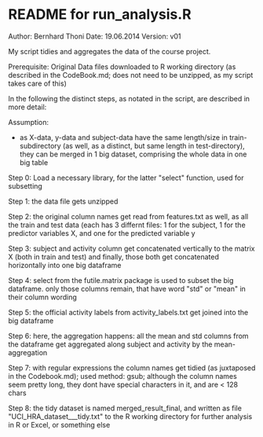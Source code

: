README for run_analysis.R 
========================================================
Author: Bernhard Thoni
Date: 19.06.2014
Version: v01

My script tidies and aggregates the data of the course project.

Prerequisite: 
Original Data files downloaded to R working directory 
(as described in the CodeBook.md; does not need to be unzipped,
as my script takes care of this)

In the following the distinct steps, as notated in the script, are described in more detail:

Assumption: 
- as X-data, y-data and subject-data have the same length/size in train-subdirectory
  (as well, as a distinct, but same length in test-directory), they can be merged in 
   1 big dataset, comprising the whole data in one big table

Step 0: Load a necessary library, for the latter "select" function, used for subsetting

Step 1: the data file gets unzipped

Step 2: the original column names get read from features.txt
          as well, as all the train and test data (each has 3 differnt files:
          1 for the subject, 1 for the predictor variables X, and one for the predicted variable y

Step 3: subject and activity column get concatenated vertically to the matrix X (both in train and test)
          and finally, those both get concatenated horizontally into one big dataframe
          
Step 4: select from the futile.matrix package is used to subset the big dataframe.
          only those columns remain, that have word "std" or "mean" in their column wording
          
Step 5: the official activity labels from activity_labels.txt get joined into the big dataframe

Step 6: here, the aggregation happens: all the mean and std columns from the dataframe get aggregated
          along subject and activity by the mean-aggregation
          
Step 7: with regular expressions the column names get tidied (as juxtaposed in the Codebook.md); used method: gsub;
        although the column names seem pretty long, they dont have special characters in it, and are < 128 chars

Step 8: the tidy dataset is named merged_result_final, and written as file "UCI_HRA_dataset___tidy.txt" to the R working directory for further analysis in R or Excel, or something else
